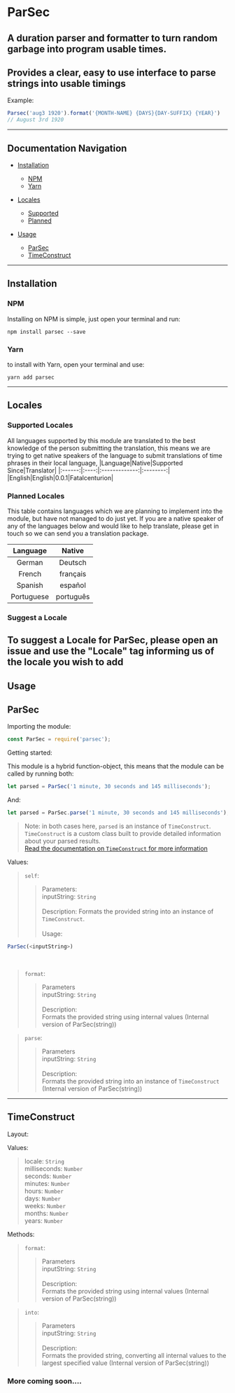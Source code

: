 # ParSec
## A duration parser and formatter to turn random garbage into program usable times.<br>
## Provides a clear, easy to use interface to parse strings into usable timings<br>
Example:
```js
Parsec('aug3 1920').format('{MONTH-NAME} {DAYS}{DAY-SUFFIX} {YEAR}') 
// August 3rd 1920
```
----
## Documentation Navigation
+ [Installation](https://github.com/fatalcenturion/parsec#installation)
    - [NPM](https://github.com/fatalcenturion/parsec#npm)
    - [Yarn](https://github.com/fatalcenturion/parsec#yarn)

+ [Locales](https://github.com/fatalcenturion/parsec#locales)
    - [Supported](https://github.com/fatalcenturion/parsec#supported-locales)
    - [Planned](https://github.com/fatalcenturion/parsec#planned-locales)

+ [Usage](https://github.com/fatalcenturion/parsec#usage)
    - [ParSec](https://github.com/fatalcenturion/parsec#parsec)
    - [TimeConstruct](https://github.com/fatalcenturion/parsec#timeconstruct)
----
## Installation
### NPM
Installing on NPM is simple, just open your terminal and run:
```
npm install parsec --save
```
### Yarn
to install with Yarn, open your terminal and use:
```
yarn add parsec
```
----
## Locales
### Supported Locales
All languages supported by this module are translated to the best knowledge of the person submitting the translation, this means we are trying to get native speakers of the language to submit translations of time phrases in their local language,
|Language|Native|Supported Since|Translator|
|:------:|:----:|:-------------:|:--------:|
|English|English|0.0.1|Fatalcenturion|

### Planned Locales
This table contains languages which we are planning to implement into the module, but have not managed to do just yet.
If you are a native speaker of any of the languages below and would like to help translate, please get in touch so we can send you a translation package.

|Language|Native|
|:------:|:----:|
|German|Deutsch|
|French| français|
|Spanish|español|
|Portuguese|português|

### Suggest a Locale
To suggest a Locale for ParSec, please open an issue and use the "Locale" tag informing us of the locale you wish to add
----
## Usage

## ParSec
Importing the module:

```js
const ParSec = require('parsec');
```

Getting started:

This module is a hybrid function-object, this means that the module can be called by running both:
```js
let parsed = ParSec('1 minute, 30 seconds and 145 milliseconds');
```
And:
```js
let parsed = ParSec.parse('1 minute, 30 seconds and 145 milliseconds');
```
> Note: in both cases here, ``parsed`` is an instance of ``TimeConstruct``.<br>
> ``TimeConstruct`` is a custom class built to provide detailed information about your parsed results.<br>
> [Read the documentation on ``TimeConstruct`` for more information](https://github.com/fatalcenturion/parsec#timeconstruct)

Values:
> 


> `self`:<br>
> > Parameters:<br>
> > inputString: `String`<br><br>
> > Description: Formats the provided string into an instance of `TimeConstruct`.<br><br>
> > Usage: 
```js
ParSec(<inputString>)
```

<br>

> `format`:<br>
> > Parameters<br>
> > inputString: `String`<br><br>
> > Description:<br>
> > Formats the provided string using internal values
> > (Internal version of ParSec(string))

> `parse`:<br>
> > Parameters<br>
> > inputString: `String`<br><br>
> > Description:<br>
> > Formats the provided string into an instance of `TimeConstruct`
> > (Internal version of ParSec(string))

----

## TimeConstruct
Layout:

Values:
> locale: `String`<br>
> milliseconds: `Number`<br>
> seconds: `Number`<br>
> minutes: `Number`<br>
> hours: `Number`<br>
> days: `Number`<br>
> weeks: `Number`<br>
> months: `Number`<br>
> years: `Number`<br>

Methods:
> `format`:<br>
> > Parameters<br>
> > inputString: `String`<br><br>
> > Description:<br>
> > Formats the provided string using internal values
> > (Internal version of ParSec(string))

> `into`:<br>
> > Parameters<br>
> > inputString: `String`<br><br>
> > Description:<br>
> > Formats the provided string, converting all internal values to the largest specified value
> > (Internal version of ParSec(string))

### More coming soon....